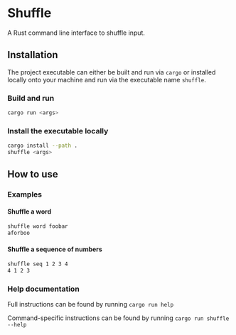 # Shuffle

A Rust command line interface to shuffle input. 

## Installation

The project executable can either be built and run via `cargo` or installed
locally onto your machine and run via the executable name `shuffle`.

### Build and run

```sh
cargo run <args>
```

### Install the executable locally

```sh
cargo install --path .
shuffle <args>
```

## How to use

### Examples

#### Shuffle a word

```sh
shuffle word foobar
aforboo
```

#### Shuffle a sequence of numbers

```sh
shuffle seq 1 2 3 4
4 1 2 3
```

### Help documentation

Full instructions can be found by running `cargo run help`

Command-specific instructions can be found by running `cargo run shuffle --help`

